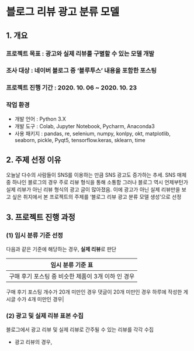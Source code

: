 # 블로그 리뷰 광고 분류 모델

## 1. 개요
### 프로젝트 목표 : 광고와 실제 리뷰룰 구별할 수 있는 모델 개발
### 조사 대상 : 네이버 블로그 중 ‘블루투스’ 내용을 포함한 포스팅
### 프로젝트 진행 기간 : 2020. 10. 06 ~ 2020. 10. 23
### 작업 환경
  - 개발 언어 : Python 3.X
  - 개발 도구 : Colab, Jupyter Notebook, Pycharm, Anaconda3
  - 사용 패키지 : pandas, re, selenium, numpy, konlpy, okt, matplotlib, seaborn, pickle, Pyqt5, tensorflow.keras, sklearn, time

## 2. 주제 선정 이유
  오늘날 다수의 사람들이 SNS를 이용하는 만큼 SNS 광고도 증가하는 추세. SNS 매체 중 하나인 블로그의 경우 주로 리뷰 형식을 통해 소통함
  그러나 블로그 역시 언제부턴가 실제 리뷰가 아닌 리뷰 형식의 광고 글이 많아졌음.
  이에 광고가 아닌 실제 리뷰만을 보고 싶은 취지에서 본 프로젝트의 주제를 ‘블로그 리뷰 광고 분류 모델 생성’으로 선정
  
## 3. 프로젝트 진행 과정
### (1) 임시 분류 기준 선정
 다음과 같은 기준에 해당하는 경우, **실제 리뷰**로 판단
 
|임시 분류 기준 표|
|------|
|구매 후기 포스팅 중 비슷한 제품이 3개 이하 인 경우
 구매 후기 포스팅 개수가 20개 미만인 경우
 댓글이 20개 미만인 경우
 하루에 작성한 게시글 수가 4개 미만인 경우|


### (2) 광고 및 실제 리뷰 표본 수집
  블로그에서 광고 리뷰 및 실제 리뷰로 간주될 수 있는 리뷰를 각각 수집
  
  - 광고 리뷰의 경우, 
